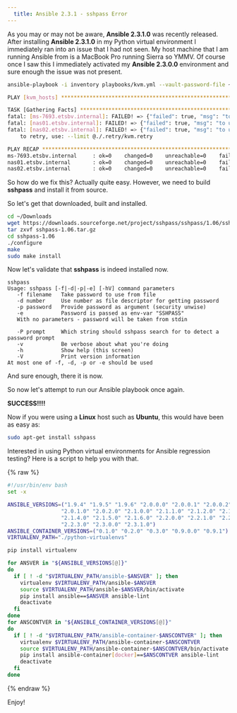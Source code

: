 ```yaml
---
  title: Ansible 2.3.1 - sshpass Error
---
```


As you may or may not be aware, **Ansible 2.3.1.0** was recently
released. After installing **Ansible 2.3.1.0** in my Python virtual
environment I immediately ran into an issue that I had not seen. My host
machine that I am running Ansible from is a MacBook Pro running Sierra
so YMMV. Of course once I saw this I immediately activated my **Ansible
2.3.0.0** environment and sure enough the issue was not present.

```bash
ansible-playbook -i inventory playbooks/kvm.yml --vault-password-file ~/.vault_pass --user remote

PLAY [kvm_hosts] *****************************************************************************************************************************************************************

TASK [Gathering Facts] ***********************************************************************************************************************************************************
fatal: [ms-7693.etsbv.internal]: FAILED! => {"failed": true, "msg": "to use the 'ssh' connection type with passwords, you must install the sshpass program"}
fatal: [nas01.etsbv.internal]: FAILED! => {"failed": true, "msg": "to use the 'ssh' connection type with passwords, you must install the sshpass program"}
fatal: [nas02.etsbv.internal]: FAILED! => {"failed": true, "msg": "to use the 'ssh' connection type with passwords, you must install the sshpass program"}
    to retry, use: --limit @./.retry/kvm.retry

PLAY RECAP ***********************************************************************************************************************************************************************
ms-7693.etsbv.internal     : ok=0    changed=0    unreachable=0    failed=1
nas01.etsbv.internal       : ok=0    changed=0    unreachable=0    failed=1
nas02.etsbv.internal       : ok=0    changed=0    unreachable=0    failed=1
```

So how do we fix this? Actually quite easy. However, we need to build
**sshpass** and install it from source.

So let's get that downloaded, built and installed.

```bash
cd ~/Downloads
wget https://downloads.sourceforge.net/project/sshpass/sshpass/1.06/sshpass-1.06.tar.gz
tar zxvf sshpass-1.06.tar.gz
cd sshpass-1.06
./configure
make
sudo make install
```

Now let's validate that **sshpass** is indeed installed now.

```raw
sshpass
Usage: sshpass [-f|-d|-p|-e] [-hV] command parameters
   -f filename   Take password to use from file
   -d number     Use number as file descriptor for getting password
   -p password   Provide password as argument (security unwise)
   -e            Password is passed as env-var "SSHPASS"
   With no parameters - password will be taken from stdin

   -P prompt     Which string should sshpass search for to detect a password prompt
   -v            Be verbose about what you're doing
   -h            Show help (this screen)
   -V            Print version information
At most one of -f, -d, -p or -e should be used
```

And sure enough, there it is now.

So now let's attempt to run our Ansible playbook once again.

**SUCCESS!!!!**

Now if you were using a **Linux** host such as **Ubuntu**, this would
have been as easy as:

```bash
sudo apt-get install sshpass
```

Interested in using Python virtual environments for Ansible regression
testing? Here is a script to help you with that.

{% raw %}

```bash
#!/usr/bin/env bash
set -x

ANSIBLE_VERSIONS=("1.9.4" "1.9.5" "1.9.6" "2.0.0.0" "2.0.0.1" "2.0.0.2" \
                 "2.0.1.0" "2.0.2.0" "2.1.0.0" "2.1.1.0" "2.1.2.0" "2.1.3.0" \
                 "2.1.4.0" "2.1.5.0" "2.1.6.0" "2.2.0.0" "2.2.1.0" "2.2.2.0" \
                 "2.2.3.0" "2.3.0.0" "2.3.1.0")
ANSIBLE_CONTAINER_VERSIONS=("0.1.0" "0.2.0" "0.3.0" "0.9.0.0" "0.9.1")
VIRTUALENV_PATH="./python-virtualenvs"

pip install virtualenv

for ANSVER in "${ANSIBLE_VERSIONS[@]}"
do
  if [ ! -d "$VIRTUALENV_PATH/ansible-$ANSVER" ]; then
    virtualenv $VIRTUALENV_PATH/ansible-$ANSVER
    source $VIRTUALENV_PATH/ansible-$ANSVER/bin/activate
    pip install ansible==$ANSVER ansible-lint
    deactivate
  fi
done
for ANSCONTVER in "${ANSIBLE_CONTAINER_VERSIONS[@]}"
do
  if [ ! -d "$VIRTUALENV_PATH/ansible-container-$ANSCONTVER" ]; then
    virtualenv $VIRTUALENV_PATH/ansible-container-$ANSCONTVER
    source $VIRTUALENV_PATH/ansible-container-$ANSCONTVER/bin/activate
    pip install ansible-container[docker]==$ANSCONTVER ansible-lint
    deactivate
  fi
done
```

{% endraw %}

Enjoy!
